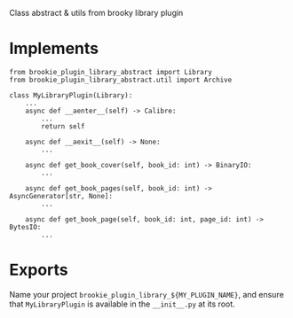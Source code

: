 Class abstract & utils from brooky library plugin

# Implements

    from brookie_plugin_library_abstract import Library
    from brookie_plugin_library_abstract.util import Archive

    class MyLibraryPlugin(Library):
        ...
        async def __aenter__(self) -> Calibre:
            ...
            return self

        async def __aexit__(self) -> None:
            ...

        async def get_book_cover(self, book_id: int) -> BinaryIO:
            ...

        async def get_book_pages(self, book_id: int) -> AsyncGenerator[str, None]:
            ...

        async def get_book_page(self, book_id: int, page_id: int) -> BytesIO:
            ...

# Exports
Name your project `brookie_plugin_library_${MY_PLUGIN_NAME}`, and ensure that `MyLibraryPlugin` is available in the `__init__.py` at its root.
